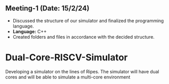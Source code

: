 ## Meeting-1 (Date: 15/2/24)
- Discussed the structure of our simulator and finalized the programming language.
- **Language:** C++
- Created folders and files in accordance with the decided structure.

# Dual-Core-RISCV-Simulator
Developing a  simulator on the lines of Ripes. The simulator will have dual cores and will be able to simulate a multi-core environment
